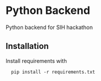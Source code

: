 # Python Backend

Python backend for SIH hackathon

## Installation

Install requirements with

```
  pip install -r requirements.txt
